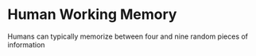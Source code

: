 # Human Working Memory
Humans can typically memorize between four and nine random pieces of information 
